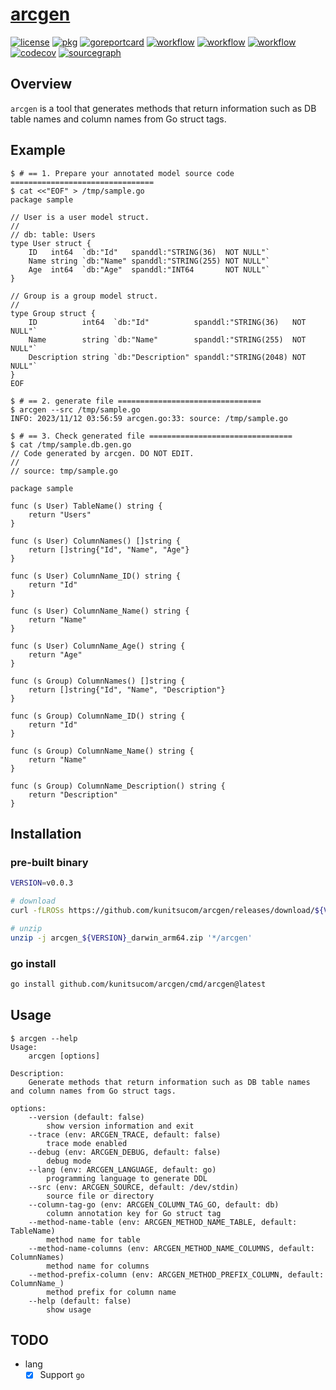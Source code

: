 # [arcgen](https://github.com/kunitsucom/arcgen)

[![license](https://img.shields.io/github/license/kunitsucom/arcgen)](LICENSE)
[![pkg](https://pkg.go.dev/badge/github.com/kunitsucom/arcgen)](https://pkg.go.dev/github.com/kunitsucom/arcgen)
[![goreportcard](https://goreportcard.com/badge/github.com/kunitsucom/arcgen)](https://goreportcard.com/report/github.com/kunitsucom/arcgen)
[![workflow](https://github.com/kunitsucom/arcgen/workflows/go-lint/badge.svg)](https://github.com/kunitsucom/arcgen/tree/main)
[![workflow](https://github.com/kunitsucom/arcgen/workflows/go-test/badge.svg)](https://github.com/kunitsucom/arcgen/tree/main)
[![workflow](https://github.com/kunitsucom/arcgen/workflows/go-vuln/badge.svg)](https://github.com/kunitsucom/arcgen/tree/main)
[![codecov](https://codecov.io/gh/kunitsucom/arcgen/graph/badge.svg?token=Y19kZ7UtVZ)](https://codecov.io/gh/kunitsucom/arcgen)
[![sourcegraph](https://sourcegraph.com/github.com/kunitsucom/arcgen/-/badge.svg)](https://sourcegraph.com/github.com/kunitsucom/arcgen)

## Overview

`arcgen` is a tool that generates methods that return information such as DB table names and column names from Go struct tags.

## Example

```console
$ # == 1. Prepare your annotated model source code ================================
$ cat <<"EOF" > /tmp/sample.go
package sample

// User is a user model struct.
//
// db: table: Users
type User struct {
    ID   int64  `db:"Id"   spanddl:"STRING(36)  NOT NULL"`
    Name string `db:"Name" spanddl:"STRING(255) NOT NULL"`
    Age  int64  `db:"Age"  spanddl:"INT64       NOT NULL"`
}

// Group is a group model struct.
//
type Group struct {
    ID          int64  `db:"Id"          spanddl:"STRING(36)   NOT NULL"`
    Name        string `db:"Name"        spanddl:"STRING(255)  NOT NULL"`
    Description string `db:"Description" spanddl:"STRING(2048) NOT NULL"`
}
EOF

$ # == 2. generate file ================================
$ arcgen --src /tmp/sample.go
INFO: 2023/11/12 03:56:59 arcgen.go:33: source: /tmp/sample.go

$ # == 3. Check generated file ================================
$ cat /tmp/sample.db.gen.go
// Code generated by arcgen. DO NOT EDIT.
//
// source: tmp/sample.go

package sample

func (s User) TableName() string {
    return "Users"
}

func (s User) ColumnNames() []string {
    return []string{"Id", "Name", "Age"}
}

func (s User) ColumnName_ID() string {
    return "Id"
}

func (s User) ColumnName_Name() string {
    return "Name"
}

func (s User) ColumnName_Age() string {
    return "Age"
}

func (s Group) ColumnNames() []string {
    return []string{"Id", "Name", "Description"}
}

func (s Group) ColumnName_ID() string {
    return "Id"
}

func (s Group) ColumnName_Name() string {
    return "Name"
}

func (s Group) ColumnName_Description() string {
    return "Description"
}
```

## Installation

### pre-built binary

```bash
VERSION=v0.0.3

# download
curl -fLROSs https://github.com/kunitsucom/arcgen/releases/download/${VERSION}/arcgen_${VERSION}_darwin_arm64.zip

# unzip
unzip -j arcgen_${VERSION}_darwin_arm64.zip '*/arcgen'
```

### go install

```bash
go install github.com/kunitsucom/arcgen/cmd/arcgen@latest
```

## Usage

```console
$ arcgen --help
Usage:
    arcgen [options]

Description:
    Generate methods that return information such as DB table names and column names from Go struct tags.

options:
    --version (default: false)
        show version information and exit
    --trace (env: ARCGEN_TRACE, default: false)
        trace mode enabled
    --debug (env: ARCGEN_DEBUG, default: false)
        debug mode
    --lang (env: ARCGEN_LANGUAGE, default: go)
        programming language to generate DDL
    --src (env: ARCGEN_SOURCE, default: /dev/stdin)
        source file or directory
    --column-tag-go (env: ARCGEN_COLUMN_TAG_GO, default: db)
        column annotation key for Go struct tag
    --method-name-table (env: ARCGEN_METHOD_NAME_TABLE, default: TableName)
        method name for table
    --method-name-columns (env: ARCGEN_METHOD_NAME_COLUMNS, default: ColumnNames)
        method name for columns
    --method-prefix-column (env: ARCGEN_METHOD_PREFIX_COLUMN, default: ColumnName_)
        method prefix for column name
    --help (default: false)
        show usage
```

## TODO

- lang
  - [x] Support `go`
